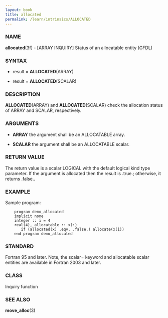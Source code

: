 ```yaml
---
layout: book
title: allocated
permalink: /learn/intrinsics/ALLOCATED
---
```

### NAME

__allocated__(3f) - \[ARRAY INQUIRY\] Status of an allocatable entity
(GFDL)

### SYNTAX

  - result = __ALLOCATED__(ARRAY)

  - result = __ALLOCATED__(SCALAR)

### DESCRIPTION

__ALLOCATED__(ARRAY) and __ALLOCATED__(SCALAR) check the allocation
status of ARRAY and SCALAR, respectively.

### ARGUMENTS

  - __ARRAY__
    the argument shall be an ALLOCATABLE array.

  - __SCALAR__
    the argument shall be an ALLOCATABLE scalar.

### RETURN VALUE

The return value is a scalar LOGICAL with the default logical kind type
parameter. If the argument is allocated then the result is .true.;
otherwise, it returns .false..

### EXAMPLE

Sample program:

```
    program demo_allocated
    implicit none
    integer :: i = 4
    real(4), allocatable :: x(:)
       if (allocated(x) .eqv. .false.) allocate(x(i))
    end program demo_allocated
```

### STANDARD

Fortran 95 and later. Note, the scalar= keyword and allocatable
scalar entities are available in Fortran 2003 and later.

### CLASS

Inquiry function

### SEE ALSO

__move\_alloc__(3)
